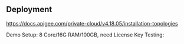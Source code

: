 ## Deployment
https://docs.apigee.com/private-cloud/v4.18.05/installation-topologies

Demo Setup: 8 Core/16G RAM/100GB, need License Key
Testing: 